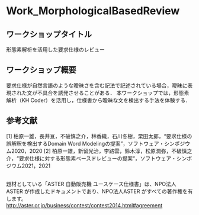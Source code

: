 # Work_MorphologicalBasedReview
## ワークショップタイトル
形態素解析を活用した要求仕様のレビュー

## ワークショップ概要
要求仕様が自然言語のような曖昧さを含む記法で記述されている場合，曖昧に表現された文が不具合を誘発させることがある．
本ワークショップでは，形態素解析（KH Coder）を活用し，仕様書から曖昧な文を検出する手法を体験する．

## 参考文献
[1] 柏原一雄，長井亘，不破慎之介，林香織，石川冬樹，栗田太郎，“要求仕様の誤解釈を検出するDomain Word Modelingの提案”，ソフトウェア・シンポジウム2020，2020
[2] 柏原一雄，新留光治，李路雲，鈴木淳，松原潤弥，不破慎之介，“要求仕様に対する形態素ベースドレビューの提案“，ソフトウェア・シンポジウム2021，2021

## 
題材としている「ASTER 自動販売機 ユースケース仕様書」は、NPO法人ASTER が作成したドキュメントであり、NPO法人ASTER がすべての著作権を有します。  
http://aster.or.jp/business/contest/contest2014.html#agreement
